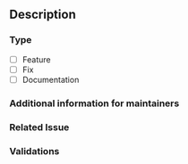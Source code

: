 ## Description

<!-- A small description of what you intended with this pull request -->

### Type
- [ ] Feature
- [ ] Fix
- [ ] Documentation

### Additional information for maintainers

<!-- A walkthrough of what you change in the source code -->

### Related Issue

<!-- Link the issue that this pull request addresses -->

### Validations

<!-- Logs or prints showing the new behavior if any -->